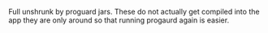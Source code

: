 Full unshrunk by proguard jars. These do not actually get compiled into the app they are only around so that running progaurd again is easier.

